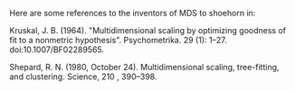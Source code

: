 Here are some references to the inventors of MDS to shoehorn in:

Kruskal, J. B. (1964). "Multidimensional scaling by optimizing goodness of fit to a nonmetric hypothesis". Psychometrika. 29 (1): 1–27. doi:10.1007/BF02289565.

Shepard, R. N. (1980, October 24). Multidimensional scaling, tree-fitting, and clustering.
Science, 210 , 390–398.
